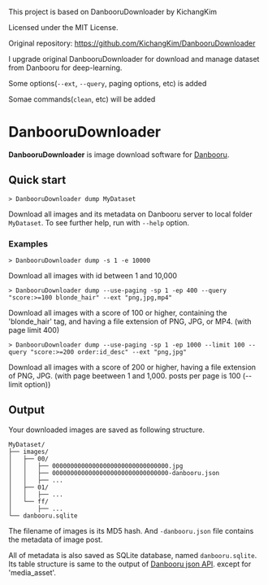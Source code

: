 This project is based on DanbooruDownloader by KichangKim

Licensed under the MIT License.

Original repository: https://github.com/KichangKim/DanbooruDownloader

I upgrade original DanbooruDownloader for download and manage dataset from Danbooru for deep-learning.

Some options(`--ext`, `--query`, paging options, etc) is added

Somae commands(`clean`, etc) will be added

# DanbooruDownloader
**DanbooruDownloader** is image download software for [Danbooru](https://danbooru.donmai.us/).

## Quick start
```
> DanbooruDownloader dump MyDataset
```
Download all images and its metadata on Danbooru server to local folder `MyDataset`. To see further help, run with `--help` option.

### Examples

```
> DanbooruDownloader dump -s 1 -e 10000
```
Download all images with id between 1 and 10,000

```
> DanbooruDownloader dump --use-paging -sp 1 -ep 400 --query "score:>=100 blonde_hair" --ext "png,jpg,mp4"
```
Download all images with a score of 100 or higher, containing the 'blonde_hair' tag, and having a file extension of PNG, JPG, or MP4. (with page limit 400)

```
> DanbooruDownloader dump --use-paging -sp 1 -ep 1000 --limit 100 --query "score:>=200 order:id_desc" --ext "png,jpg"
```

Download all images with a score of 200 or higher, having a file extension of PNG, JPG. (with page beetween 1 and 1,000. posts per page is 100 (--limit option))

## Output
Your downloaded images are saved as following structure.
```
MyDataset/
├── images/
│   ├── 00/
│   │   ├── 00000000000000000000000000000000.jpg
│   │   ├── 00000000000000000000000000000000-danbooru.json
│   │   ├── ...
│   ├── 01/
│   │   ├── ...
│   └── ff/
│       ├── ...
└── danbooru.sqlite
```
The filename of images is its MD5 hash. And `-danbooru.json` file contains the metadata of image post.

All of metadata is also saved as SQLite database, named `danbooru.sqlite`. Its table structure is same to the output of [Danbooru json API](https://danbooru.donmai.us/wiki_pages/help:api). 
except for 'media_asset'.
